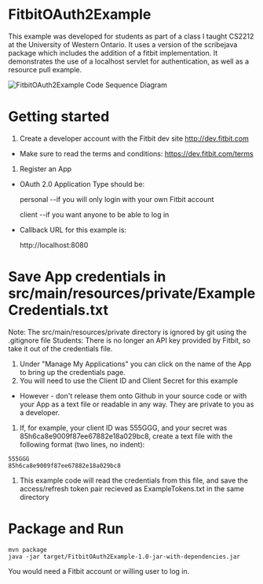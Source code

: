 # FitbitOAuth2Example
This example was developed for students as part of a class I taught CS2212 at the University of Western Ontario. It uses a version of the scribejava package which includes the addition of a fitbit implementation. It demonstrates the use of a localhost servlet for authentication, as well as a resource pull example.

![FitbitOAuth2Example Code Sequence Diagram](http://i.imgur.com/PoxWDha.png)

# Getting started
1. Create a developer account with the Fitbit dev site http://dev.fitbit.com
  * Make sure to read the terms and conditions: https://dev.fitbit.com/terms
1. Register an App
  * OAuth 2.0 Application Type should be:

      personal --if you will only login with your own Fitbit account 
   
      client --if you want anyone to be able to log in
  * Callback URL for this example is:
  
      http://localhost:8080

# Save App credentials in src/main/resources/private/ExampleCredentials.txt

Note: The src/main/resources/private directory is ignored by git using the .gitignore file
Students: There is no longer an API key provided by Fitbit, so take it out of the credentials file.

1. Under "Manage My Applications" you can click on the name of the App to bring up the credentials page.
1. You will need to use the Client ID and Client Secret for this example
  * However - don't release them onto Github in your source code or with your App as a text file or readable in any way.  They are private to you as a developer.
1. If, for example, your client ID was 555GGG, and your secret was 85h6ca8e9009f87ee67882e18a029bc8, create a text file with the following format (two lines, no indent):
```
555GGG
85h6ca8e9009f87ee67882e18a029bc8
```
1. This example code will read the credentials from this file, and save the access/refresh token pair recieved as ExampleTokens.txt in the same directory

# Package and Run
```
mvn package
java -jar target/FitbitOAuth2Example-1.0-jar-with-dependencies.jar
```
You would need a Fitbit account or willing user to log in.

